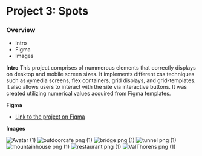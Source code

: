 # Project 3: Spots

### Overview  

* Intro  
* Figma  
* Images  
  
**Intro**
This project comprises of nummerous elements that correctly displays on desktop and mobile screen sizes.  It implements different css techniques such as @media screens, flex containers, grid displays, and grid-templates.  It also allows users to interact with the site via interactive buttons.  It was created utilizing numerical values acquired from Figma templates.
  
**Figma**  
  
* [Link to the project on Figma](https://www.figma.com/file/BBNm2bC3lj8QQMHlnqRsga/Sprint-3-Project-%E2%80%94-Spots?type=design&node-id=2%3A60&mode=design&t=afgNFybdorZO6cQo-1)
  
**Images**  
  
![Avatar (1)](https://github.com/user-attachments/assets/9e14b0d9-e8bd-4539-9d7b-293b97438c15)
![outdoorcafe png (1)](https://github.com/user-attachments/assets/6f8b9bcd-2dd0-416b-88f9-813e47bcd021)
![bridge png (1)](https://github.com/user-attachments/assets/3d5286a9-a954-4e27-a634-af5e6a049a5f)
![tunnel png (1)](https://github.com/user-attachments/assets/5b8848dd-d3c3-42c2-b445-cf1954be95e1)
![mountainhouse png (1)](https://github.com/user-attachments/assets/95202386-b025-41c7-a71c-06042399f3ff)
![restaurant png (1)](https://github.com/user-attachments/assets/4117c39a-d35f-4396-863e-87f7c95e11e6)
![ValThorens png (1)](https://github.com/user-attachments/assets/6086999f-cc24-4b44-b9ce-222b5f08becb)
